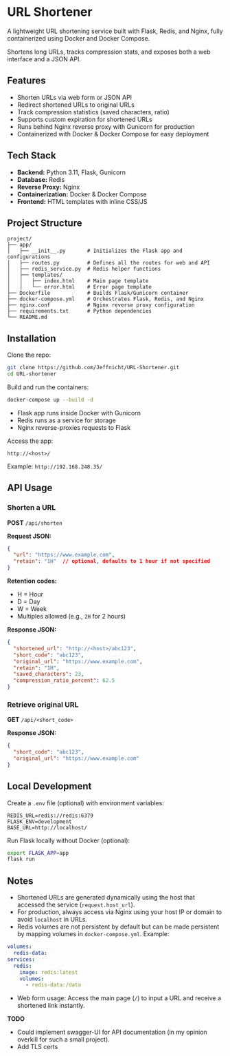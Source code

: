 # URL Shortener

A lightweight URL shortening service built with Flask, Redis, and Nginx, fully containerized using Docker and Docker Compose.

Shortens long URLs, tracks compression stats, and exposes both a web interface and a JSON API.

## Features

* Shorten URLs via web form or JSON API
* Redirect shortened URLs to original URLs
* Track compression statistics (saved characters, ratio)
* Supports custom expiration for shortened URLs
* Runs behind Nginx reverse proxy with Gunicorn for production
* Containerized with Docker & Docker Compose for easy deployment

## Tech Stack

* **Backend:** Python 3.11, Flask, Gunicorn
* **Database:** Redis
* **Reverse Proxy:** Nginx
* **Containerization:** Docker & Docker Compose
* **Frontend:** HTML templates with inline CSS/JS

## Project Structure

```
project/
├── app/
│   ├── __init__.py       # Initializes the Flask app and configurations
│   ├── routes.py         # Defines all the routes for web and API
│   ├── redis_service.py  # Redis helper functions
│   ├── templates/
│   │   ├── index.html    # Main page template
│   │   └── error.html    # Error page template
├── Dockerfile            # Builds Flask/Gunicorn container
├── docker-compose.yml    # Orchestrates Flask, Redis, and Nginx
├── nginx.conf            # Nginx reverse proxy configuration
├── requirements.txt      # Python dependencies
└── README.md
```

## Installation

Clone the repo:

```bash
git clone https://github.com/Jeffnicht/URL-Shortener.git
cd URL-shortener
```

Build and run the containers:

```bash
docker-compose up --build -d
```

* Flask app runs inside Docker with Gunicorn
* Redis runs as a service for storage
* Nginx reverse-proxies requests to Flask

Access the app:

```
http://<host>/
```

Example: `http://192.168.248.35/`

## API Usage

### Shorten a URL

**POST** `/api/shorten`

**Request JSON:**

```json
{
  "url": "https://www.example.com",
  "retain": "1H"  // optional, defaults to 1 hour if not specified
}
```

**Retention codes:**

* H = Hour
* D = Day
* W = Week
* Multiples allowed (e.g., `2H` for 2 hours)

**Response JSON:**

```json
{
  "shortened_url": "http://<host>/abc123",
  "short_code": "abc123",
  "original_url": "https://www.example.com",
  "retain": "1H",
  "saved_characters": 23,
  "compression_ratio_percent": 62.5
}
```

### Retrieve original URL

**GET** `/api/<short_code>`

**Response JSON:**

```json
{
  "short_code": "abc123",
  "original_url": "https://www.example.com"
}
```

## Local Development

Create a `.env` file (optional) with environment variables:

```
REDIS_URL=redis://redis:6379
FLASK_ENV=development
BASE_URL=http://localhost/
```

Run Flask locally without Docker (optional):

```bash
export FLASK_APP=app
flask run
```

## Notes

* Shortened URLs are generated dynamically using the host that accessed the service (`request.host_url`).
* For production, always access via Nginx using your host IP or domain to avoid `localhost` in URLs.
* Redis volumes are not persistent by default but can be made persistent by mapping volumes in `docker-compose.yml`. Example:

```yaml
volumes:
  redis-data:
services:
  redis:
    image: redis:latest
    volumes:
      - redis-data:/data
```

* Web form usage: Access the main page (`/`) to input a URL and receive a shortened link instantly.


**TODO**

* Could implement swagger-UI for API documentation (in my opinion overkill for such a small project).
* Add TLS certs 
